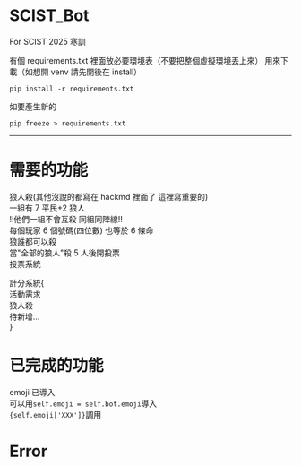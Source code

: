 # SCIST_Bot

For SCIST 2025 寒訓

有個 requirements.txt
裡面放必要環境表（不要把整個虛擬環境丟上來）
用來下載（如想開 venv 請先開後在 install）

```
pip install -r requirements.txt
```

如要產生新的

```
pip freeze > requirements.txt
```

---

# 需要的功能

狼人殺(其他沒說的都寫在 hackmd 裡面了 這裡寫重要的)  
一組有 7 平民+2 狼人  
!!他們一組不會互殺 同組同陣線!!  
每個玩家 6 個號碼(四位數) 也等於 6 條命  
狼誰都可以殺  
當"全部的狼人"殺 5 人後開投票  
投票系統  

計分系統{  
活動需求  
狼人殺  
待新增...  
}  


# 已完成的功能
emoji 已導入  
可以用```self.emoji = self.bot.emoji```導入  
```{self.emoji['XXX']}```調用  




# Error
